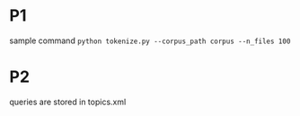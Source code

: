 # P1
sample command 
`python tokenize.py --corpus_path corpus --n_files 100`

# P2
queries are stored in topics.xml
